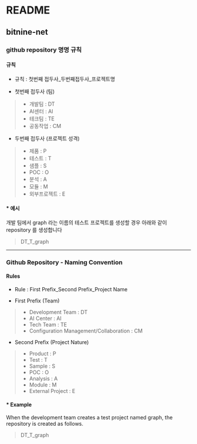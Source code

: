 # README
## bitnine-net

### github repository 명명 규칙

#### 규칙

- 규칙 : 첫번째 접두사_두번째접두사_프로젝트명

- 첫번째 접두사 (팀)
> - 개발팀 : DT
> - AI센터 : AI
> - 테크팀 : TE 
> - 공동작업 : CM

- 두번째 접두사 (프로젝트 성격)
> - 제품 : P
> - 테스트 : T
> - 샘플 : S
> - POC : O
> - 분석 : A
> - 모듈 : M
> - 외부프로젝트 : E

#### * 예시 
개발 팀에서 graph 라는 이름의 테스트 프로젝트를 생성할 경우 아래와 같이 repository 를 생성합니다
> DT_T_graph

****

### Github Repository - Naming Convention

#### Rules

- Rule : First Prefix_Second Prefix_Project Name

- First Prefix (Team)
> - Development Team : DT
> - AI Center : AI
> - Tech Team : TE 
> - Configuration Management/Collaboration : CM

- Second Prefix (Project Nature)
> - Product : P
> - Test : T
> - Sample : S
> - POC : O
> - Analysis : A
> - Module : M
> - External Project : E

#### * Example 
When the development team creates a test project named graph, the repository is created as follows.
> DT_T_graph



